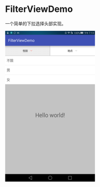 FilterViewDemo
======

一个简单的下拉选择头部实现。

<td><img src="image/device-2016-01-04-191329.png" width="290" height="485"></td>
